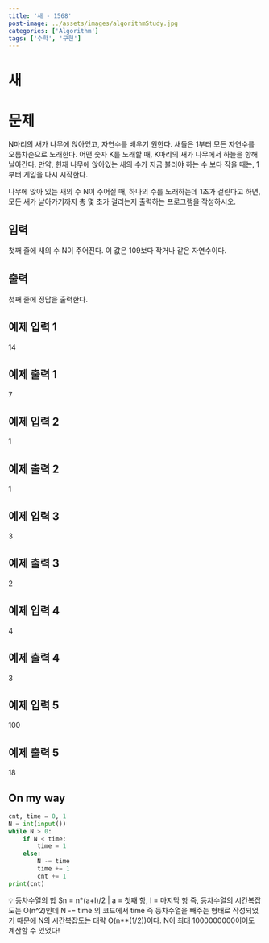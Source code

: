 ```yaml
---
title: '새 - 1568'
post-image: ../assets/images/algorithmStudy.jpg
categories: ['Algorithm']
tags: ['수학', '구현']
---
```

# 새 

# 문제
N마리의 새가 나무에 앉아있고, 자연수를 배우기 원한다. 새들은 1부터 모든 자연수를 오름차순으로 노래한다. 어떤 숫자 K를 노래할 때, K마리의 새가 나무에서 하늘을 향해 날아간다. 만약, 현재 나무에 앉아있는 새의 수가 지금 불러야 하는 수 보다 작을 때는, 1부터 게임을 다시 시작한다.

나무에 앉아 있는 새의 수 N이 주어질 때, 하나의 수를 노래하는데 1초가 걸린다고 하면, 모든 새가 날아가기까지 총 몇 초가 걸리는지 출력하는 프로그램을 작성하시오.

## 입력
첫째 줄에 새의 수 N이 주어진다. 이 값은 109보다 작거나 같은 자연수이다.

## 출력
첫째 줄에 정답을 출력한다.

## 예제 입력 1
14
## 예제 출력 1
7
## 예제 입력 2
1
## 예제 출력 2
1
## 예제 입력 3
3
## 예제 출력 3
2
## 예제 입력 4
4
## 예제 출력 4
3
## 예제 입력 5
100
## 예제 출력 5
18


## On my way

```python
cnt, time = 0, 1
N = int(input())
while N > 0:
    if N < time:
        time = 1
    else:
        N -= time
        time += 1
        cnt += 1
print(cnt)
```
💡 등차수열의 합 Sn = n*(a+l)/2 | a = 첫째 항, l = 마지막 항
즉, 등차수열의 시간복잡도는 O(n^2)인데
N -= time 의 코드에서 time 즉 등차수열을 빼주는 형태로 작성되었기 때문에
N의 시간복잡도는 대략 O(n**(1/2))이다.
N이 최대 1000000000이어도 계산할 수 있었다!
